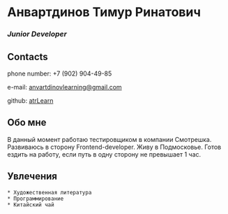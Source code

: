 # Анвартдинов Тимур Ринатович

### _Junior Developer_

## Contacts

phone number: +7 (902) 904-49-85

e-mail: anvartdinovlearning@gmail.com

github: [atrLearn](https://github.com/atrLearn)


## Обо мне

В данный момент работаю тестировщиком в компании Смотрешка. Развиваюсь в сторону Frontend-developer. Живу в Подмосковье. Готов ездить на работу, если путь в одну сторону не превышает 1 час.


## Увлечения
    * Художественная литература
    * Программирование
    * Китайский чай
